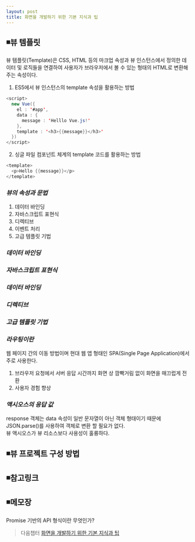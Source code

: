 ```yaml
---
layout: post
title: 화면을 개발하기 위한 기본 지식과 팁
---
```

## ◾뷰 템플릿
뷰 템플릿(Template)은 CSS, HTML 등의 마크업 속성과 뷰 인스턴스에서 정의한 데이터 및 로직들을 연결하여 사용자가 브라우저에서 볼 수 있는 형태의 HTML로 변환해 주는 속성이다.

1. ES5에서 뷰 인스턴스의 template 속성을 활용하는 방법       
```java   
<script>
  new Vue({
    el : '#app',
    data : {
      message : 'Helllo Vue.js!'
    },
    template : '<h3>{{message}}</h3>'
  })
</script>
```   

2. 싱글 파일 컴포넌트 체계의 template 코드를 활용하는 방법           
```java
<template>
  <p>Hello {{message}}</p>
</template>
```

### ***뷰의 속성과 문법***        
1. 데이터 바인딩
2. 자바스크립트 표현식
3. 디렉티브
4. 이벤트 처리
5. 고급 템플릿 기법

### ***데이터 바인딩***   

### ***자바스크립트 표현식***   
### ***데이터 바인딩***   
### ***디렉티브***   
### ***고급 템플릿 기법***   

### ***라우팅이란***
웹 페이지 간의 이동 방법이며 현대 웹 앱 형태인 SPA(Single Page Application)에서 주로 사용한다.  
1. 브라우저 요청에서 서버 응답 시간까지 화면 상 깜빡거림 없이 화면을 매끄럽게 전환  
2. 사용자 경험 향상  



### ***액시오스의 응답 값***  
response 객체는 data 속성이 일반 문자열이 아닌 객체 형태이기 때문에 JSON.parse()를 사용하여 객체로 변환 할 필요가 없다.  
뷰 액시오스가 뷰 리소스보다 사용성이 훌륭하다.

## ◾뷰 프로젝트 구성 방법  

## ◾참고링크  

## ◾메모장
Promise 기반의 API 형식이란 무엇인가?  

> 다음챕터 [화면을 개발하기 위한 기본 지식과 팁](https://wisdompark.github.io/Vue-Js4/)
